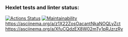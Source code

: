 ### Hexlet tests and linter status:
[![Actions Status](https://github.com/Evgenii-Prokofev/python-project-49/workflows/hexlet-check/badge.svg)](https://github.com/Evgenii-Prokofev/python-project-49/actions)
[![Maintainability](https://api.codeclimate.com/v1/badges/cfbc883db93da7bd875a/maintainability)](https://codeclimate.com/github/Evgenii-Prokofev/python-project-49/maintainability)
https://asciinema.org/a/z1X22ZosOacantNkaNOQLyZct
https://asciinema.org/a/XfuCQdzEX8W02mTy1pRJzrzRy
